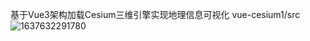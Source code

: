 基于Vue3架构加载Cesium三维引擎实现地理信息可视化
vue-cesium1/src
![1637632291780](https://github.com/user-attachments/assets/618bebac-8fc3-4767-a3d1-bd433f3272f6)
